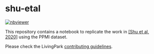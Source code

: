 # shu-etal

[![nbviewer](https://img.shields.io/badge/view%20on-nbviewer-brightgreen.svg)](https://nbviewer.org/github/LivingPark-MRI/shu-etal/blob/main/shu-etal.ipynb)

This repository contains a notebook to replicate the work in [[Shu et al, 2020]](https://onlinelibrary.wiley.com/doi/abs/10.1002/mrm.28522) using the PPMI dataset.

Please check the LivingPark [contributing guidelines](https://github.com/LivingPark-MRI/documentation).
